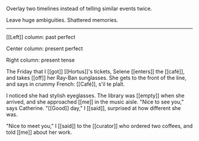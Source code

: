 Overlay two timelines instead of telling similar events twice.  

Leave huge ambiguities. Shattered memories.  

---

[[Left]] column: past perfect  
  
Center column: present perfect  
  
Right column: present tense  
  
  
The Friday that I [[got]] [[Hortus]]'s tickets, Selene [[enters]] the [[café]], and takes [[off]] her Ray-Ban sunglasses. She gets to the front of the line, and says in crummy French: [[Café]], s'il te plaît.  
  
I noticed she had stylish eyeglasses. The library was [[empty]] when she arrived, and she approached [[me]] in the music aisle. "Nice to see you," says Catherine. "[[Good]] day," I [[said]], surprised at how different she was.  
  
"Nice to meet you," I [[said]] to the [[curator]] who ordered two coffees, and told [[me]] about her work.